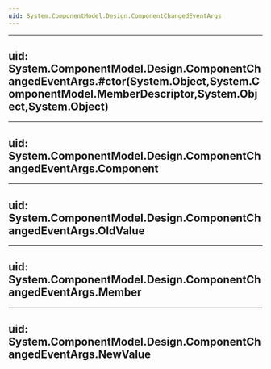 ```yaml
---
uid: System.ComponentModel.Design.ComponentChangedEventArgs
---
```


---
uid: System.ComponentModel.Design.ComponentChangedEventArgs.#ctor(System.Object,System.ComponentModel.MemberDescriptor,System.Object,System.Object)
---

---
uid: System.ComponentModel.Design.ComponentChangedEventArgs.Component
---

---
uid: System.ComponentModel.Design.ComponentChangedEventArgs.OldValue
---

---
uid: System.ComponentModel.Design.ComponentChangedEventArgs.Member
---

---
uid: System.ComponentModel.Design.ComponentChangedEventArgs.NewValue
---
